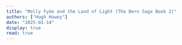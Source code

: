 ```yaml
---
title: "Molly Fyde and the Land of Light (The Bern Saga Book 2)"
authors: ["Hugh Howey"]
date: "2025-01-14"
display: true
read: true
---
```


